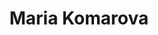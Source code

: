 ---
avatar: /images/people/mariakomarova.jpg
avatar_small: /images/people/mariakomarova_small.jpg
bio: UX Architect at System76
gplus: null
homepage: null
instagram: null
linkedin: https://www.linkedin.com/in/maria-komarova
title: Maria Komarova
twitter: null
type: guest
username: mariakomarova
youtube: null
---